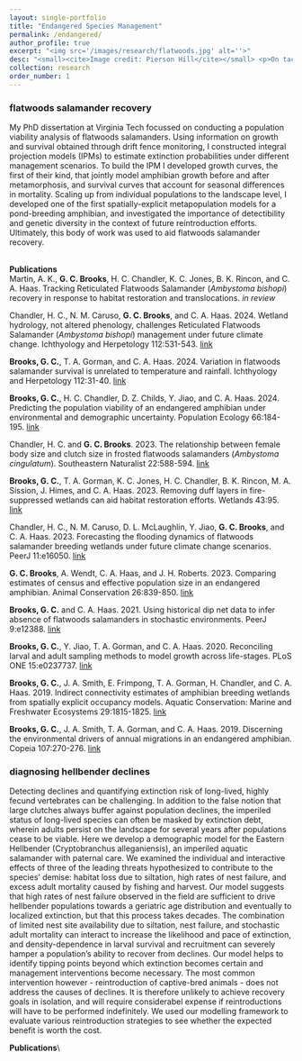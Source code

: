 ```yaml
---
layout: single-portfolio
title: "Endangered Species Management"
permalink: /endangered/
author_profile: true
excerpt: "<img src='/images/research/flatwoods.jpg' alt=''>"
desc: "<small><cite>Image credit: Pierson Hill</cite></small> <p>On tactics to protect earth's most vulnerable life forms</p>"
collection: research
order_number: 1
---
```


### flatwoods salamander recovery
My PhD dissertation at Virginia Tech focussed on conducting a population viability analysis of flatwoods salamanders. Using information on growth and survival obtained through drift fence monitoring, I constructed integral projection models (IPMs) to estimate extinction probabilities under different management scenarios. To build the IPM I developed growth curves, the first of their kind, that jointly model amphibian growth before and after metamorphosis, and survival curves that account for seasonal differences in mortality. Scaling up from individual populations to the landscape level, I developed one of the first spatially-explicit metapopulation models for a pond-breeding amphibian, and investigated the importance of detectibility and genetic diversity in the context of future reintroduction efforts. Ultimately, this body of work was used to aid flatwoods salamander recovery. 
<br>
<br>

**Publications**\
Martin, A. K., **G. C. Brooks**, H. C. Chandler, K. C. Jones, B. K. Rincon, and C. A. Haas. Tracking Reticulated Flatwoods Salamander (_Ambystoma bishopi_) recovery in response to habitat restoration and translocations. _in review_

Chandler, H. C., N. M. Caruso, **G. C. Brooks**, and C. A. Haas. 2024. Wetland hydrology, not altered phenology, challenges Reticulated Flatwoods Salamander (_Ambystoma bishopi_) management under future climate change. Ichthyology and Herpetology 112:531-543. [link](https://doi.org/10.1643/h2023052)

**Brooks, G. C.**, T. A. Gorman, and C. A. Haas. 2024. Variation in flatwoods salamander survival is unrelated to temperature and rainfall. Ichthyology and Herpetology 112:31-40. [link](https://doi.org/10.1643/h2020131)

**Brooks, G. C.**, H. C. Chandler, D. Z. Childs, Y. Jiao, and C. A. Haas. 2024. Predicting the population viability of an endangered amphibian under environmental and demographic uncertainty. Population Ecology 66:184-195. [link](http://doi.org/10.1002/1438-390X.12172)

Chandler, H. C. and **G. C. Brooks**. 2023. The relationship between female body size and clutch size in frosted flatwoods salamanders (_Ambystoma cingulatum_). Southeastern Naturalist 22:588-594. [link](https://doi.org/10.1656/058.022.0411)

**Brooks, G. C.**, T. A. Gorman, K. C. Jones, H. C. Chandler, B. K. Rincon, M. A. Sission, J. Himes, and C. A. Haas. 2023. Removing duff layers in fire-suppressed wetlands can aid habitat restoration efforts. Wetlands 43:95. [link](https://doi.org/10.1007/s13157-023-01739-7)

Chandler, H. C., N. M. Caruso, D. L. McLaughlin, Y. Jiao, **G. C. Brooks**, and C. A. Haas. 2023. Forecasting the flooding dynamics of flatwoods salamander breeding wetlands under future climate change scenarios. PeerJ 11:e16050. [link](https://doi.org/10.7717/peerj.16050)

**G. C. Brooks**, A. Wendt, C. A. Haas, and J. H. Roberts. 2023. Comparing estimates of census and effective population size in an endangered amphibian. Animal Conservation 26:839-850. [link](https://doi.org/10.1111/acv.12871)

**Brooks, G. C.** and C. A. Haas. 2021. Using historical dip net data to infer absence of flatwoods salamanders in stochastic environments. PeerJ 9:e12388. [link](https://doi.org/10.7717/peerj.12388)

**Brooks, G. C.**, Y. Jiao, T. A. Gorman, and C. A. Haas. 2020. Reconciling larval and adult sampling methods to model growth across life-stages. PLoS ONE 15:e0237737. [link](https://doi.org/10.1371/journal.pone.0237737)

**Brooks, G. C.**, J. A. Smith, E. Frimpong, T. A. Gorman, H. Chandler, and C. A. Haas. 2019. Indirect connectivity estimates of amphibian breeding wetlands from spatially explicit occupancy models. Aquatic Conservation: Marine and Freshwater Ecosystems 29:1815-1825. [link](https://doi.org/10.1002/aqc.3190)

**Brooks, G. C.**, J. A. Smith, T. A. Gorman, and C. A. Haas. 2019. Discerning the environmental drivers of annual migrations in an endangered amphibian. Copeia 107:270-276. [link](https://doi.org/10.1643/CH-18-068)

### diagnosing hellbender declines
Detecting declines and quantifying extinction risk of long-lived, highly fecund vertebrates can be challenging. In addition to the false notion that large clutches always buffer against population declines, the imperiled status of long-lived species can often be masked by extinction debt, wherein adults persist on the landscape for several years after populations cease to be viable. Here we develop a demographic model for the Eastern Hellbender (Cryptobranchus alleganiensis), an imperiled aquatic salamander with paternal care. We examined the individual and interactive effects of three of the leading threats hypothesized to contribute to the species’ demise: habitat loss due to siltation, high rates of nest failure, and excess adult mortality caused by fishing and harvest. Our model suggests that high rates of nest failure observed in the field are sufficient to drive hellbender populations towards a geriatric age distribution and eventually to localized extinction, but that this process takes decades. The combination of limited nest site availability due to siltation, nest failure, and stochastic adult mortality can interact to increase the likelihood and pace of extinction, and density-dependence in larval survival and recruitment can severely hamper a population’s ability to recover from declines. Our model helps to identify tipping points beyond which extinction becomes certain and management interventions become necessary. The most common intervention however - reintroduction of captive-bred animals - does not address the causes of declines. It is therefore unlikely to achieve recovery goals in isolation, and will require considerabel expense if reintroductions will have to be performed indefinitely. We used our modelling framework to evaluate various reintroduction strategies to see whether the expected benefit is worth the cost. 

**Publications**\
